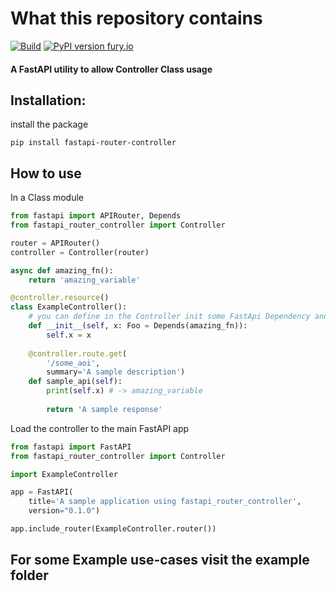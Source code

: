 # What this repository contains

[![Build](https://github.com/KiraPC/fastapi-router-controller/workflows/fastapi-router-controller/badge.svg)](https://github.com/KiraPC/fastapi-router-controller)
[![PyPI version fury.io](https://badge.fury.io/py/fastapi-router-controller.svg)](https://pypi.python.org/pypi/fastapi-router-controller)

#### A FastAPI utility to allow Controller Class usage

## Installation: 

install the package
```
pip install fastapi-router-controller
```

## How to use

In a Class module

```python
from fastapi import APIRouter, Depends
from fastapi_router_controller import Controller

router = APIRouter()
controller = Controller(router)

async def amazing_fn():
    return 'amazing_variable'

@controller.resource()
class ExampleController():
    # you can define in the Controller init some FastApi Dependency and them are automatically loaded in controller methods
    def __init__(self, x: Foo = Depends(amazing_fn)):
        self.x = x
    
    @controller.route.get(
        '/some_aoi', 
        summary='A sample description')
    def sample_api(self):
        print(self.x) # -> amazing_variable
        
        return 'A sample response'
```

Load the controller to the main FastAPI app
```python
from fastapi import FastAPI
from fastapi_router_controller import Controller

import ExampleController

app = FastAPI(
    title='A sample application using fastapi_router_controller',
    version="0.1.0")

app.include_router(ExampleController.router())
```

## For some Example use-cases visit the example folder

